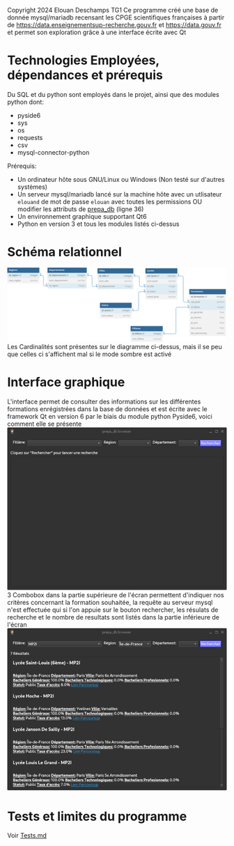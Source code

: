 Copyright 2024 Elouan Deschamps TG1
Ce programme créé une base de donnée mysql/mariadb recensant les CPGE scientifiques françaises à partir de https://data.enseignementsup-recherche.gouv.fr et https://data.gouv.fr et permet son exploration grâce à une interface écrite avec Qt
# Technologies Employées, dépendances et prérequis
Du SQL et du python sont employés dans le projet, ainsi que des modules python dont:
* pyside6
* sys
* os
* requests
* csv
* mysql-connector-python

Prérequis:
* Un ordinateur hôte sous GNU/Linux ou Windows (Non testé sur d'autres systèmes)
* Un serveur mysql/mariadb lancé sur la machine hôte avec un utlisateur `elouand` de mot de passe `elouan` avec toutes les permissions OU  modifier les attributs de [prepa_db](py/create_db.py) (ligne 36)
* Un environnement graphique supportant Qt6
* Python en version 3 et tous les modules listés ci-dessus
# Schéma relationnel
![Schéma descriptif](img/PrepaDB-Diagram.svg)
Les Cardinalités sont présentes sur le diagramme ci-dessus, mais il se peu que celles ci s'affichent mal si le mode sombre est activé
# Interface graphique
L'interface permet de consulter des informations sur les différentes formations enrégistrées dans la base de données et est écrite avec le framework Qt en version 6 par le biais du module python Pyside6, voici comment elle se présente
![Main Window](img/mainwindow.png)
3 Combobox dans la partie supérieure de l'écran permettent d'indiquer nos critères concernant la formation souhaitée, la requête au serveur mysql n'est effectuée qui si l'on appuie sur le bouton rechercher, les résulats de recherche et le nombre de resultats sont listés dans la partie inférieure de l'écran
![Results Window](img/resultwindow.png)
# Tests et limites du programme
Voir [Tests.md](Tests.md)


